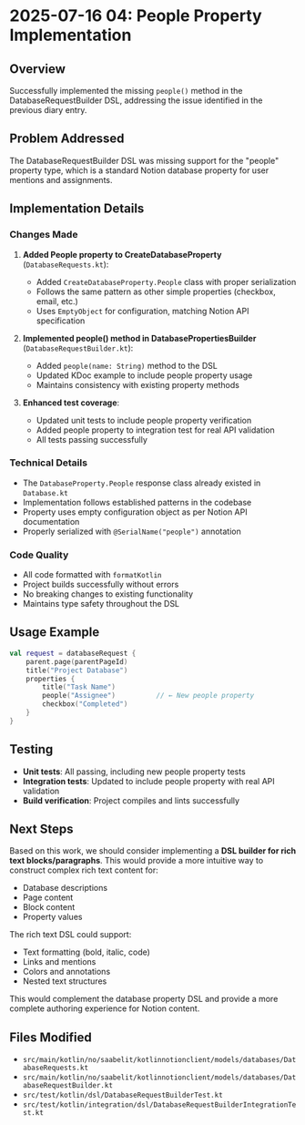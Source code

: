# 2025-07-16 04: People Property Implementation

## Overview
Successfully implemented the missing `people()` method in the DatabaseRequestBuilder DSL, addressing the issue identified in the previous diary entry.

## Problem Addressed
The DatabaseRequestBuilder DSL was missing support for the "people" property type, which is a standard Notion database property for user mentions and assignments.

## Implementation Details

### Changes Made
1. **Added People property to CreateDatabaseProperty** (`DatabaseRequests.kt`):
   - Added `CreateDatabaseProperty.People` class with proper serialization
   - Follows the same pattern as other simple properties (checkbox, email, etc.)
   - Uses `EmptyObject` for configuration, matching Notion API specification

2. **Implemented people() method in DatabasePropertiesBuilder** (`DatabaseRequestBuilder.kt`):
   - Added `people(name: String)` method to the DSL
   - Updated KDoc example to include people property usage
   - Maintains consistency with existing property methods

3. **Enhanced test coverage**:
   - Updated unit tests to include people property verification
   - Added people property to integration test for real API validation
   - All tests passing successfully

### Technical Details
- The `DatabaseProperty.People` response class already existed in `Database.kt`
- Implementation follows established patterns in the codebase
- Property uses empty configuration object as per Notion API documentation
- Properly serialized with `@SerialName("people")` annotation

### Code Quality
- All code formatted with `formatKotlin`
- Project builds successfully without errors
- No breaking changes to existing functionality
- Maintains type safety throughout the DSL

## Usage Example
```kotlin
val request = databaseRequest {
    parent.page(parentPageId)
    title("Project Database")
    properties {
        title("Task Name")
        people("Assignee")          // ← New people property
        checkbox("Completed")
    }
}
```

## Testing
- **Unit tests**: All passing, including new people property tests
- **Integration tests**: Updated to include people property with real API validation
- **Build verification**: Project compiles and lints successfully

## Next Steps
Based on this work, we should consider implementing a **DSL builder for rich text blocks/paragraphs**. This would provide a more intuitive way to construct complex rich text content for:
- Database descriptions
- Page content
- Block content
- Property values

The rich text DSL could support:
- Text formatting (bold, italic, code)
- Links and mentions
- Colors and annotations
- Nested text structures

This would complement the database property DSL and provide a more complete authoring experience for Notion content.

## Files Modified
- `src/main/kotlin/no/saabelit/kotlinnotionclient/models/databases/DatabaseRequests.kt`
- `src/main/kotlin/no/saabelit/kotlinnotionclient/models/databases/DatabaseRequestBuilder.kt`
- `src/test/kotlin/dsl/DatabaseRequestBuilderTest.kt`
- `src/test/kotlin/integration/dsl/DatabaseRequestBuilderIntegrationTest.kt`